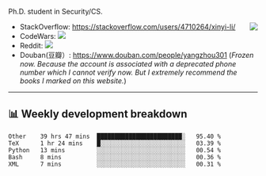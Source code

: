 Ph.D. student in Security/CS.

<img align="right" src="https://github-readme-stats.vercel.app/api?username=li-xin-yi&count_private=true&show_icons=true&hide_title=true&theme=tokyonight" />

- StackOverflow: https://stackoverflow.com/users/4710264/xinyi-li/
- CodeWars: [![](https://www.codewars.com/users/xy-li/badges/micro)](https://www.codewars.com/users/xy-li/)
- Reddit: [![](https://img.shields.io/reddit/user-karma/combined/xy-li?style=social)](https://www.reddit.com/user/xy-li/)
- Douban(豆瓣）: https://www.douban.com/people/yangzhou301  (*Frozen now. Because the account is associated with a deprecated phone number which I cannot verify now. But I extremely recommend the books I marked on this website.*)

---

## 📊 Weekly development breakdown

<!--START_SECTION:waka-->
```text
Other    39 hrs 47 mins  ████████████████████████░   95.40 % 
TeX      1 hr 24 mins    █░░░░░░░░░░░░░░░░░░░░░░░░   03.39 % 
Python   13 mins         ░░░░░░░░░░░░░░░░░░░░░░░░░   00.54 % 
Bash     8 mins          ░░░░░░░░░░░░░░░░░░░░░░░░░   00.36 % 
XML      7 mins          ░░░░░░░░░░░░░░░░░░░░░░░░░   00.31 % 
```
<!--END_SECTION:waka-->
